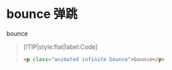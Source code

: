 
# bounce 弹跳

<p class="animated infinite bounce">bounce</p>

> [!TIP|style:flat|label:Code]
>
> ```html
> <p class="animated infinite bounce">bounce</p>
> ```